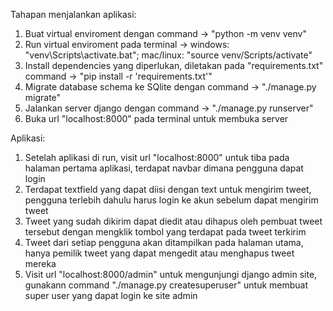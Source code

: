 

Tahapan menjalankan aplikasi:
1. Buat virtual enviroment dengan command -> "python -m venv venv"
2. Run virtual enviroment pada terminal -> windows: "venv\Scripts\activate.bat"; mac/linux: "source venv/Scripts/activate"
3. Install dependencies yang diperlukan, diletakan pada "requirements.txt" command -> "pip install -r 'requirements.txt'" 
4. Migrate database schema ke SQlite dengan command -> "./manage.py migrate"
5. Jalankan server django dengan command -> "./manage.py runserver"
6. Buka url "localhost:8000" pada terminal untuk membuka server

Aplikasi:
1. Setelah aplikasi di run, visit url "localhost:8000" untuk tiba pada halaman pertama aplikasi, terdapat navbar dimana pengguna dapat login
2. Terdapat textfield yang dapat diisi dengan text untuk mengirim tweet, pengguna terlebih dahulu harus login ke akun sebelum dapat mengirim tweet
3. Tweet yang sudah dikirim dapat diedit atau dihapus oleh pembuat tweet tersebut dengan mengklik tombol yang terdapat pada tweet terkirim
4. Tweet dari setiap pengguna akan ditampilkan pada halaman utama, hanya pemilik tweet yang dapat mengedit atau menghapus tweet mereka
5. Visit url "localhost:8000/admin" untuk mengunjungi django admin site, gunakann command "./manage.py createsuperuser" untuk membuat super user yang dapat login ke site admin

